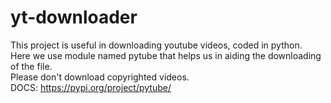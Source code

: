 # yt-downloader<br>
This project is useful in downloading youtube videos, coded in python.<br>
Here we use module named pytube that helps us in aiding the downloading of the file.<br>
Please don't download copyrighted videos.<br>
DOCS: https://pypi.org/project/pytube/
